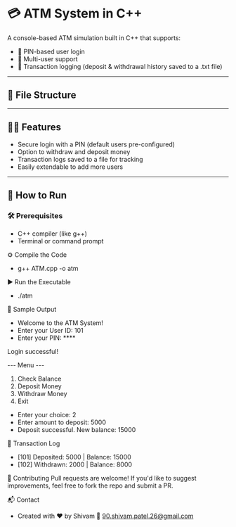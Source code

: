 # 💳 ATM System in C++

A console-based ATM simulation built in C++ that supports:

- 🔐 PIN-based user login  
- 👥 Multi-user support  
- 📜 Transaction logging (deposit & withdrawal history saved to a .txt file)

---

## 📁 File Structure


---

## 🧑‍💻 Features

- Secure login with a PIN (default users pre-configured)
- Option to withdraw and deposit money
- Transaction logs saved to a file for tracking
- Easily extendable to add more users

---

## 🚀 How to Run

### 🛠 Prerequisites
- C++ compiler (like g++)
- Terminal or command prompt


⚙ Compile the Code
- g++ ATM.cpp -o atm


▶ Run the Executable
- ./atm


📝 Sample Output
- Welcome to the ATM System!
- Enter your User ID: 101
- Enter your PIN: ****

Login successful!

--- Menu ---
1. Check Balance
2. Deposit Money
3. Withdraw Money
4. Exit

- Enter your choice: 2
- Enter amount to deposit: 5000
- Deposit successful. New balance: 15000


📄 Transaction Log
- [101] Deposited: 5000 | Balance: 15000
- [102] Withdrawn: 2000 | Balance: 8000


🙌 Contributing
Pull requests are welcome! If you'd like to suggest improvements, feel free to fork the repo and submit a PR.


📬 Contact
- Created with ❤ by Shivam
📧 90.shivam.patel.26@gmail.com
